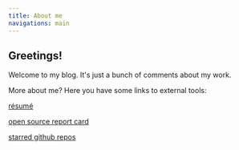 ```yaml
---
title: About me
navigations: main
---
```


Greetings!
-----

Welcome to my blog. It's just a bunch of comments about my work.

More about me? Here you have some links to external tools:

[résumé](http://resume.github.io/?kpacha)

[open source report card](http://osrc.dfm.io/kpacha)

[starred github repos](https://github.com/stars/kpacha)